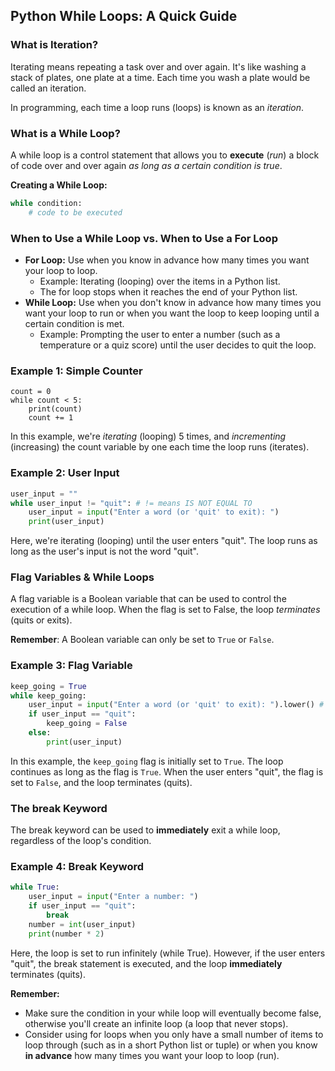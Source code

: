 ## Python While Loops: A Quick Guide

### **What is Iteration?**

Iterating means repeating a task over and over again. It's like washing a stack of plates, one plate at a time. Each time you wash a plate would be called an iteration.

In programming, each time a loop runs (loops) is known as an *iteration*.

### **What is a While Loop?**

A while loop is a control statement that allows you to **execute** (*run*) a block of code over and over again *as long as a certain condition is true*.

**Creating a While Loop:**

```python
while condition:
    # code to be executed
```

### **When to Use a While Loop vs. When to Use a For Loop**

* **For Loop:** Use when you know in advance how many times you want your loop to loop.  
  * Example: Iterating (looping) over the items in a Python list.
  * The for loop stops when it reaches the end of your Python list.
* **While Loop:** Use when you don't know in advance how many times you want your loop to run or when you want the loop to keep looping until a certain condition is met.  
  * Example: Prompting the user to enter a number (such as a temperature or a quiz score) until the user decides to quit the loop.

### **Example 1: Simple Counter**

```
count = 0 
while count < 5:
    print(count)  
    count += 1
```
In this example, we're *iterating* (looping) 5 times, and *incrementing* (increasing) the count variable by one each time the loop runs (iterates).

### **Example 2: User Input**

```python
user_input = ""
while user_input != "quit": # != means IS NOT EQUAL TO
    user_input = input("Enter a word (or 'quit' to exit): ") 
    print(user_input)
```

Here, we're iterating (looping) until the user enters "quit". The loop runs as long as the user's input is not the word "quit".

### **Flag Variables & While Loops**

A flag variable is a Boolean variable that can be used to control the execution of a while loop. When the flag is set to False, the loop *terminates* (quits or exits).

**Remember**:  A Boolean variable can only be set to `True` or `False`.

### **Example 3: Flag Variable**

```python
keep_going = True
while keep_going: 
    user_input = input("Enter a word (or 'quit' to exit): ").lower() # Convert input to lowercase
    if user_input == "quit": 
        keep_going = False  
    else: 
        print(user_input)
```

In this example, the `keep_going` flag is initially set to `True`. The loop continues as long as the flag is `True`. When the user enters "quit", the flag is set to `False`, and the loop terminates (quits).

### **The break Keyword**

The break keyword can be used to **immediately** exit a while loop, regardless of the loop's condition.

### **Example 4: Break Keyword**

```python
while True: 
    user_input = input("Enter a number: ") 
    if user_input == "quit": 
        break
    number = int(user_input) 
    print(number * 2)
```
Here, the loop is set to run infinitely (while True). However, if the user enters "quit", the break statement is executed, and the loop **immediately** terminates (quits).

**Remember:**

- Make sure the condition in your while loop will eventually become false, otherwise you'll create an infinite loop (a loop that never stops).
- Consider using for loops when you only have a small number of items to loop through (such as in a short Python list or tuple) or when you know **in advance** how many times you want your loop to loop (run).

